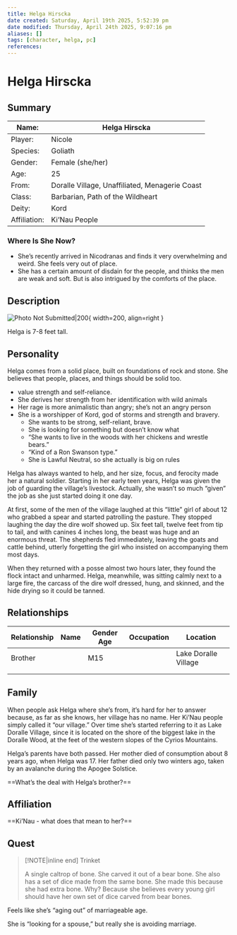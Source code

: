```yaml
---
title: Helga Hirscka
date created: Saturday, April 19th 2025, 5:52:39 pm
date modified: Thursday, April 24th 2025, 9:07:16 pm
aliases: []
tags: [character, helga, pc]
references: 
---
```


# Helga Hirscka

## Summary

| Name:        | Helga Hirscka                                  |
| ------------ | ---------------------------------------------- |
| Player:      | Nicole                                         |
| Species:     | Goliath                                        |
| Gender:      | Female (she/her)                               |
| Age:         | 25                                             |
| From:        | Doralle Village, Unaffiliated, Menagerie Coast |
| Class:       | Barbarian, Path of the Wildheart               |
| Deity:       | Kord                                           |
| Affiliation: | Ki’Nau People                                  |

### Where Is She Now?

- She’s recently arrived in Nicodranas and finds it very overwhelming and weird. She feels very out of place.
- She has a certain amount of disdain for the people, and thinks the men are weak and soft. But is also intrigued by the comforts of the place.

## Description

![Photo Not Submitted|200](../assets/images/photo-missing.png){ width=200, align=right }

Helga is 7-8 feet tall.

## Personality

Helga comes from a solid place, built on foundations of rock and stone. She believes that people, places, and things should be solid too.

- value strength and self-reliance.
- She derives her strength from her identification with wild animals
- Her rage is more animalistic than angry; she’s not an angry person
- She is a worshipper of Kord, god of storms and strength and bravery.
	- She wants to be strong, self-reliant, brave.
	- She is looking for something but doesn’t know what
	- “She wants to live in the woods with her chickens and wrestle bears.”
	- “Kind of a Ron Swanson type.”
	- She is Lawful Neutral, so she actually is big on rules

Helga has always wanted to help, and her size, focus, and ferocity made her a natural soldier. Starting in her early teen years, Helga was given the job of guarding the village’s livestock. Actually, she wasn’t so much “given” the job as she just started doing it one day.

At first, some of the men of the village laughed at this “little” girl of about 12 who grabbed a spear and started patrolling the pasture. They stopped laughing the day the dire wolf showed up. Six feet tall, twelve feet from tip to tail, and with canines 4 inches long, the beast was huge and an enormous threat. The shepherds fled immediately, leaving the goats and cattle behind, utterly forgetting the girl who insisted on accompanying them most days.

When they returned with a posse almost two hours later, they found the flock intact and unharmed. Helga, meanwhile, was sitting calmly next to a large fire, the carcass of the dire wolf dressed, hung, and skinned, and the hide drying so it could be tanned.

## Relationships

| Relationship | Name | Gender Age | Occupation | Location             |
| ------------ | ---- | ---------- | ---------- | -------------------- |
| Brother      |      | M15        |            | Lake Doralle Village |
|              |      |            |            |                      |
|              |      |            |            |                      |

## Family

When people ask Helga where she’s from, it’s hard for her to answer because, as far as she knows, her village has no name. Her Ki’Nau people simply called it “our village.” Over time she’s started referring to it as Lake Doralle Village, since it is located on the shore of the biggest lake in the Doralle Wood, at the feet of the western slopes of the Cyrios Mountains.

Helga’s parents have both passed. Her mother died of consumption about 8 years ago, when Helga was 17. Her father died only two winters ago, taken by an avalanche during the Apogee Solstice.

==What’s the deal with Helga’s brother?==

## Affiliation

==Ki’Nau - what does that mean to her?==

## Quest

> [!NOTE|inline end] Trinket
>
> A single caltrop of bone. She carved it out of a bear bone. She also has a set of dice made from the same bone. She made this because she had extra bone. Why? Because she believes every young girl should have her own set of dice carved from bear bones.

Feels like she’s “aging out” of marriageable age.

She is “looking for a spouse,” but really she is avoiding marriage.
